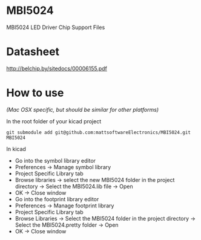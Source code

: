 
# MBI5024
MBI5024 LED Driver Chip Support Files

# Datasheet
http://belchip.by/sitedocs/00006155.pdf

# How to use
*(Mac OSX specific, but should be similar for other platforms)*

In the root folder of your kicad project
```
git submodule add git@github.com:mattsoftwareElectronics/MBI5024.git MBI5024
```
In kicad
* Go into the symbol library editor
* Preferences -> Manage symbol library
* Project Specific Library tab
* Browse libraries -> select the new MBI5024 folder in the project directory -> Select the MBI5024.lib file -> Open
* OK -> Close window
* Go into the footprint library editor
* Preferences -> Manage footprint library
* Project Specific Library tab
* Browse Libraries -> Select the MBI5024 folder in the project directory -> Select the MBI5024.pretty folder -> Open
* OK -> Close window

